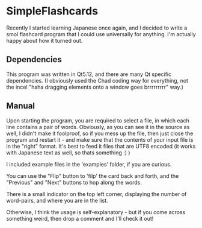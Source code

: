 # SimpleFlashcards

Recently I started learning Japanese once again, and I decided to write a smol flashcard program that I could use universally for anything. I'm actually happy about how it turned out. 

## Dependencies

This program was written in Qt5.12, and there are many Qt specific dependencies. (I obviously used the Chad coding way for everything, not the incel "haha dragging elements onto a window goes brrrrrrrrr" way.)

## Manual

Upon starting the program, you are required to select a file, in which each line contains a pair of words. Obviously, as you can see it in the source as well, I didn't make it foolproof, so if you mess up the file, then just close the program and restart it - and make sure that the contents of your input file is in the "right" format. It's best to feed it files that are UTF8 encoded (it works with Japanese text as well, so thats something :) )

I included example files in the 'examples' folder, if you are curious.

You can use the "Flip" button to 'filp' the card back and forth, and the "Previous" and "Next" buttons to hop along the words. 

There is a small indicator on the top left corner, displaying the number of word-pairs, and where you are in the list. 

Otherwise, I think the usage is self-explanatory - but if you come across something weird, then drop a comment and I'll check it out!
